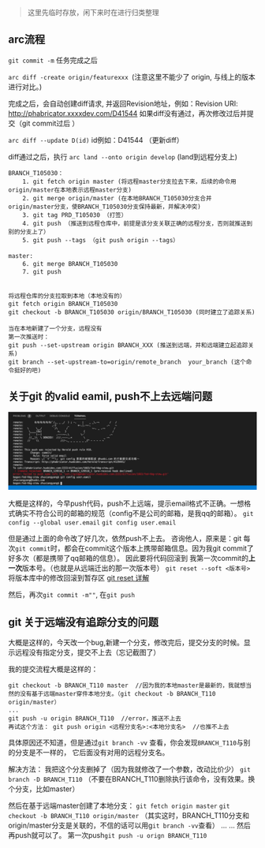 > 这里先临时存放，闲下来时在进行归类整理

## arc流程
`git commit -m` 任务完成之后

`arc diff -create origin/featurexxx `(注意这里不能少了 origin, 与线上的版本进行对比。)

完成之后，会自动创建diff请求, 并返回Revision地址，例如：Revision URI: http://phabricator.xxxxdev.com/D41544
如果diff没有通过，再次修改过后并提交（git commit过后 ）

`arc diff --update D(id)` id例如：D41544  （更新diff）

diff通过之后，执行
`arc land --onto origin develop` (land到远程分支上)

```
BRANCH_T105030：
    1. git fetch origin master (将远程master分支拉去下来，后续的命令用origin/master在本地表示远程master分支)
    2. git merge origin/master (在本地BRANCH_T105030分支合并origin/master分支，使BRANCH_T105030分支保持最新，并解决冲突)
    3. git tag PRD_T105030 （打签）
    4. git push （推送到远程仓库中，前提是该分支关联正确的远程分支，否则就推送到别的分支上了）
    5. git push --tags （git push origin --tags）
    
master:
    6. git merge BRANCH_T105030
    7. git push 
     
   
将远程仓库的分支拉取到本地（本地没有的） 
git fetch origin BRANCH_T105030
git checkout -b BRANCH_T105030 origin/BRANCH_T105030 (同时建立了追踪关系)

当在本地新建了一个分支，远程没有
第一次推送时：
git push --set-upstream origin BRANCH_XXX (推送到远端，并和远端建立起追踪关系)
git branch --set-upstream-to=origin/remote_branch  your_branch (这个命令挺好的吧)
```


## 关于git 的valid eamil, push不上去远端问题
![valid eamil](./img/20200728_1.png)

大概是这样的，今早push代码，push不上远端，提示email格式不正确。一想格式确实不符合公司的邮箱的规范（config不是公司的邮箱，是我qq的邮箱）。
`git config --global user.email`
`git config user.email`

但是通过上面的命令改了好几次，依然push不上去。
咨询他人，原来是：git 每次`git commit`时，都会在commit这个版本上携带邮箱信息。因为我git commit了好多次（都是携带了qq邮箱的信息）。
因此要将代码回滚到 我第一次commit的**上一次**版本号。（也就是从远端迁出的那一次版本号）
`git reset --soft <版本号>` 将版本库中的修改回滚到暂存区  [git reset 详解](https://www.jianshu.com/p/c2ec5f06cf1a)

然后，再次`git commit -m""`,
在`git push`

## git 关于远端没有追踪分支的问题
大概是这样的，今天改一个bug,新建一个分支，修改完后，提交分支的时候。显示远程没有指定分支，提交不上去（忘记截图了）

我的提交流程大概是这样的：
```
git checkout -b BRANCH_T110 master  //因为我的本地master是最新的，我就想当然的没有基于远端master穿件本地分支。（git checkout -b BRANCH_T110 origin/master）
...
git push -u origin BRANCH_T110  //error，推送不上去
再试这个方法： git push origin <远程分支名>:<本地分支名>  //也推不上去

```

具体原因还不知道，但是通过`git branch -vv` 查看，你会发现`BRANCH_T110`与别的分支是不一样的，
它后面没有对用的远程分支名。

解决方法：
我把这个分支删掉了（因为我就修改了一个参数，改动比价少）
`git branch -D BRANCH_T110`  （不要在BRANCH_T110删除执行该命令，没有效果。换个分支，比如master）

然后在基于远端master创建了本地分支：
`git fetch origin master`
`git checkout -b BRANCH_T110 origin/master`   （其实这时，BRANCH_T110分支和origin/master分支是关联的，不信的话可以用g`it branch -vv`查看）
...
...
然后再push就可以了。
第一次push`git push -u orign BRANCH_T110`